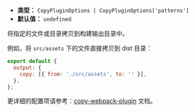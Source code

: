 - **类型：** `CopyPluginOptions | CopyPluginOptions['patterns']`
- **默认值：** `undefined`

将指定的文件或目录拷贝到构建输出目录中。

例如，将 `src/assets` 下的文件直接拷贝到 dist 目录：

```js
export default {
  output: {
    copy: [{ from: './src/assets', to: '' }],
  },
};
```

更详细的配置项请参考：[copy-webpack-plugin](https://github.com/webpack-contrib/copy-webpack-plugin) 文档。
